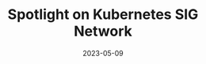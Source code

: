 ---
title: "Spotlight on Kubernetes SIG Network"
date: 2023-05-09
summary: "In this article I interviewed Kubernetes SIG Network chair to showcase the work of the SIG, the grounds it cover and most improtantly how anyone can get involved and contribute there.This was created as part of the SIG-Contribex-comms spotlight series."

externalUrl: "https://www.kubernetes.dev/blog/2023/05/09/sig-network-spotlight-2023/"

tags: ["Open Source", "Kubernetes", "SIG", "Network", "Spotlight"]
---